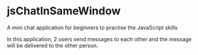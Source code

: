 # jsChatInSameWindow

A mini chat application for beginners to practise the JavaScript skills

In this application, 2 users send messages to each other and the message will be delivered to the other person.
